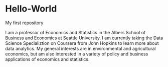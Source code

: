 Hello-World
===============

My first repository

I am a professor of Economics and Statistics in the Albers School of Business and Economics at Seattle University. I am currently taking the Data Science Specializtion on Coursera from John Hopkins to learn more about data analytics. My general interests are in environmental and agricultural economics, but am also interested in a variety of policy and business applications of economics and statistics.
